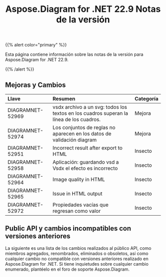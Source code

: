 ﻿---
title: Aspose.Diagram for .NET 22.9 Notas de la versión
type: docs
weight: 19
url: /es/net/aspose-diagram-for-net-22-9-release-notes/
---
{{% alert color="primary" %}} 

Esta página contiene información sobre las notas de la versión para Aspose.Diagram for .NET 22.9.

{{% /alert %}} 
## **Mejoras y Cambios**

|**Llave**|**Resumen**|**Categoría**|
|:- |:- |:- |
|DIAGRAMNET-52969|vsdx archivo a un svg: todos los textos en los cuadros superan la línea de los cuadros.|Mejora|
|DIAGRAMNET-52974|Los conjuntos de reglas no aparecen en los datos de validación diagram|Mejora|
|DIAGRAMNET-52951|Incorrect result after export to HTML|Insecto|
|DIAGRAMNET-52958|Aplicación: guardando vsd a Vsdx el efecto es incorrecto|Insecto|
|DIAGRAMNET-52964|Image quality in HTML|Insecto|
|DIAGRAMNET-52965|Issue in HTML output|Insecto|
|DIAGRAMNET-52972|Propiedades vacías que regresan como valor|Insecto|

## **Public API y cambios incompatibles con versiones anteriores**
La siguiente es una lista de los cambios realizados al público API, como miembros agregados, renombrados, eliminados o obsoletos, así como cualquier cambio no compatible con versiones anteriores realizado en Aspose.Diagram for .NET. Si tiene inquietudes sobre cualquier cambio enumerado, plantéelo en el foro de soporte Aspose.Diagram.